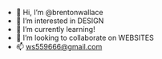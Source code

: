 - 👋 Hi, I’m @brentonwallace
- 👀 I’m interested in DESIGN 
- 🌱 I’m currently learning!
- 💞️ I’m looking to collaborate on WEBSITES
- 📫 ws559666@gmail.com

<!---
brentonwallace/brentonwallace is a ✨ special ✨ repository because its `README.md` (this file) appears on your GitHub profile.
You can click the Preview link to take a look at your changes.
--->
